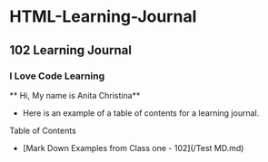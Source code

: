 # HTML-Learning-Journal

## 102 Learning Journal

### I Love Code Learning

** Hi, My name is Anita Christina**

- Here is an example of a table of contents for a learning journal.

Table of Contents
- [Mark Down Examples from Class one - 102](/Test MD.md)






